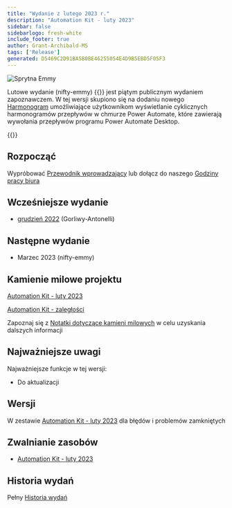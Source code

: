 ```yaml
---
title: "Wydanie z lutego 2023 r."
description: "Automation Kit - luty 2023"
sidebar: false
sidebarlogo: fresh-white
include_footer: true
author: Grant-Archibald-MS
tags: ['Release']
generated: D5469C2D91BA5B0BE46255054E4D9B5EBD5F05F3
---
```


![Sprytna Emmy](/images/nifty-emmy.png)

Lutowe wydanie (nifty-emmy) {{<product-name>}} jest piątym publicznym wydaniem zapoznawczem. W tej wersji skupiono się na dodaniu nowego [Harmonogram](/pl/features/scheduler) umożliwiające użytkownikom wyświetlanie cyklicznych harmonogramów przepływów w chmurze Power Automate, które zawierają wywołania przepływów programu Power Automate Desktop.

{{<questions name="/content/pl/releases/february-2023.json" completed="Dziękujemy za przekazanie opinii" showNavigationButtons="false" locale="pl">}}

## Rozpocząć

Wypróbować [Przewodnik wprowadzający](/pl/get-started) lub dołącz do naszego [Godziny pracy biura](/pl/office-hours)

## Wcześniejsze wydanie

- [grudzień 2022](/pl/releases/december-2022) (Gorliwy-Antonelli)

## Następne wydanie

- Marzec 2023 (nifty-emmy)

## Kamienie milowe projektu

[Automation Kit - luty 2023](https://github.com/orgs/microsoft/projects/486/views/9)

[Automation Kit - zaległości](https://github.com/orgs/microsoft/projects/486/views/1)

Zapoznaj się z [Notatki dotyczące kamieni milowych](/pl/releases/milestones) w celu uzyskania dalszych informacji

## Najważniejsze uwagi

Najważniejsze funkcje w tej wersji:

- Do aktualizacji

## Wersji

W zestawie [Automation Kit - luty 2023](https://github.com/microsoft/powercat-automation-kit/releases/tag/AutomationKit-February2023) dla błędów i problemów zamkniętych

## Zwalnianie zasobów

- [Automation Kit - luty 2023](https://github.com/microsoft/powercat-automation-kit/releases/tag/AutomationKit-February2023)

## Historia wydań

Pełny [Historia wydań](/pl/releases)


